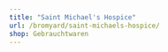 ```yaml
---
title: "Saint Michael's Hospice"
url: /bromyard/saint-michaels-hospice/
shop: Gebrauchtwaren
---
```

